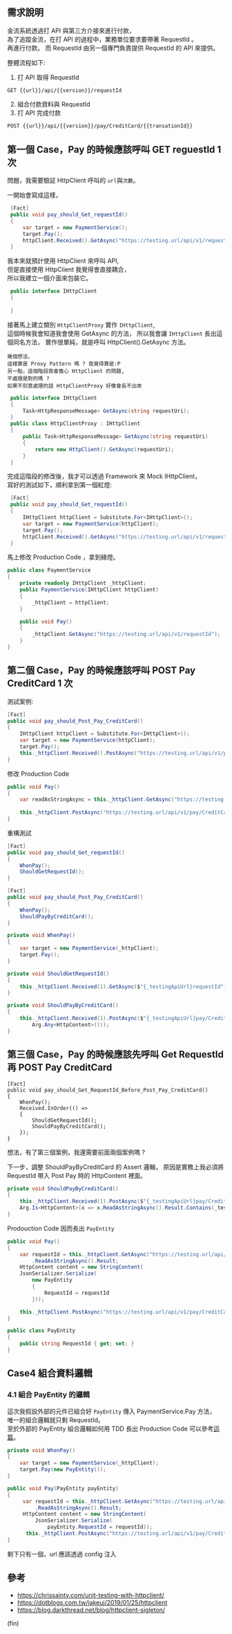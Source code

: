 ﻿# 
## 需求說明 

金流系統透過打 API 與第三方介接來進行付款，  
為了追蹤金流，在打 API 的過程中，業務單位要求要帶著 RequestId 。  
再進行付款。
而 RequestId 由另一個專門負責提供 RequestId 的 API 來提供。

整體流程如下:
1. 打 API 取得 RequestId

```bash
GET {{url}}/api/{{version}}/requestId
```

2. 組合付款資料與 RequestId
3. 打 API 完成付款

```bash
POST {{url}}/api/{{version}}/pay/CreditCard/{{transationId}}
```

## 第一個 Case，Pay 的時候應該呼叫 GET reguestId 1次

問題，我需要驗証 HttpClient 呼叫的 `url`與`次數`。

一開始會寫成這樣，


```csharp
 [Fact]
 public void pay_should_Get_requestId()
 {     
     var target = new PaymentService();
     target.Pay();
     httpClient.Received().GetAsync("https://testing.url/api/v1/requestId");
 }
```

我本來就預計使用 HttpClient 來呼叫 API,  
但是直接使用 HttpClient 我覺得會直接耦合，  
所以我建立一個介面來包裝它。

```csharp
 public interface IHttpClient
 {
     
 }
```

接著馬上建立類別 `HttpClientProxy` 實作 `IHttpClient`,   
這個時候我會知道我會使用 GetAsync 的方法， 
所以我會讓 `IHttpClient` 長出這個同名方法，
實作很單純，就是呼叫  HttpClient().GetAsync 方法。
```text
幾個想法，
這樣算是 Proxy Pattern 嗎 ? 我覺得算是:P
另一點，這個階段我會擔心 HttpClient 的問題,
不處理是對的嗎 ?
如果不刻意處理的話 HttpClientProxy 好像會長不出來 
```

```csharp
 public interface IHttpClient
 {
     Task<HttpResponseMessage> GetAsync(string requestUri);
 }
 public class HttpClientProxy : IHttpClient
 {
     public Task<HttpResponseMessage> GetAsync(string requestUri)
     {
         return new HttpClient().GetAsync(requestUri);
     }
 }
```

完成這階段的修改後，我才可以透過 Framework 來 Mock IHttpClient，  
寫好的測試如下，順利拿到第一個紅燈:


```csharp
 [Fact]
 public void pay_should_Get_requestId()
 {
     IHttpClient httpClient = Substitute.For<IHttpClient>();
     var target = new PaymentService(httpClient);
     target.Pay();
     httpClient.Received().GetAsync("https://testing.url/api/v1/requestId");
 }
```

馬上修改 Production Code ，拿到綠燈。

```csharp
public class PaymentService
{
    private readonly IHttpClient _httpClient;
    public PaymentService(IHttpClient httpClient)
    {
        _httpClient = httpClient;
    }

    public void Pay()
    {
        _httpClient.GetAsync("https://testing.url/api/v1/requestId");
    }
}
```

## 第二個 Case，Pay 的時候應該呼叫 POST Pay CreditCard 1 次

測試案例:

```csharp
[Fact]
public void pay_should_Post_Pay_CreditCard()
{
    IHttpClient httpClient = Substitute.For<IHttpClient>();
    var target = new PaymentService(httpClient);
    target.Pay();
    this._httpClient.Received().PostAsync("https://testing.url/api/v1/pay/CreditCard", Arg.Any<HttpContent>());
}
```

修改 Production Code

```csharp
public void Pay()
{
    var readAsStringAsync = this._httpClient.GetAsync("https://testing.url/api/v1/requestId");
                
    this._httpClient.PostAsync("https://testing.url/api/v1/pay/CreditCard", null);
}
```

重構測試

```csharp
[Fact]
public void pay_should_Get_requestId()
{
    WhenPay();
    ShouldGetRequestId();    
}

[Fact]
public void pay_should_Post_Pay_CreditCard()
{
    WhenPay();
    ShouldPayByCreditCard();
}

private void WhenPay()
{
    var target = new PaymentService(_httpClient);
    target.Pay();
}

private void ShouldGetRequestId()
{
    this._httpClient.Received(1).GetAsync($"{_testingApiUrl}requestId");
}

private void ShouldPayByCreditCard()
{
    this._httpClient.Received(1).PostAsync($"{_testingApiUrl}pay/CreditCard",
        Arg.Any<HttpContent>()));
}
```

## 第三個 Case，Pay 的時候應該先呼叫 Get RequestId 再 POST Pay CreditCard

```
[Fact]
public void pay_should_Get_RequestId_Before_Post_Pay_CreditCard()
{
    WhenPay();
    Received.InOrder(() =>
    {
        ShouldGetRequestId();
        ShouldPayByCreditCard();
    });
}
```

想法，有了第三個案例，我還需要前面兩個案例嗎 ?

下一步，調整 ShouldPayByCreditCard 的 Assert 邏輯，
原因是實務上我必須將 RequestId 帶入 Post Pay 時的 HttpContent 裡面。

```csharp
private void ShouldPayByCreditCard()
{
    this._httpClient.Received(1).PostAsync($"{_testingApiUrl}pay/CreditCard",
    Arg.Is<HttpContent>(x => x.ReadAsStringAsync().Result.Contains(_testRequestId)));
}
```

Prodouction Code 因而長出 `PayEntity`

```csharp
public void Pay()
{
    var requestId = this._httpClient.GetAsync("https://testing.url/api/v1/requestId").Result.Content
        .ReadAsStringAsync().Result;
    HttpContent content = new StringContent(
    JsonSerializer.Serialize(
        new PayEntity
        {
            RequestId = requestId
        }));

    this._httpClient.PostAsync("https://testing.url/api/v1/pay/CreditCard", content);
}

public class PayEntity
{
    public string RequestId { get; set; }
}
```

## Case4 組合資料邏輯

### 4.1 組合 PayEntity 的邏輯

這次我假設外部的元件已組合好 `PayEntity` 傳入 PaymentService.Pay 方法，  
唯一的組合邏輯就只剩 RequestId。  
至於外部的 PayEntity 組合邏輯如何用 TDD 長出 Production Code 可以參考[這篇](https://blog.marsen.me/2020/01/17/2020/tdd_with_parse_json/)。


```csharp
private void WhenPay()
{
    var target = new PaymentService(_httpClient);
    target.Pay(new PayEntity());
}

```
```csharp
public void Pay(PayEntity payEntity)
{
     var requestId = this._httpClient.GetAsync("https://testing.url/api/v1/requestId").Result.Content
         .ReadAsStringAsync().Result;
     HttpContent content = new StringContent(
         JsonSerializer.Serialize(
             payEntity.RequestId = requestId));
      this._httpClient.PostAsync("https://testing.url/api/v1/pay/CreditCard", content);
}
```

剩下只有一個，url 應該透過 config 注入

## 參考

- <https://chrissainty.com/unit-testing-with-httpclient/>
- <https://dotblogs.com.tw/jakeuj/2019/01/25/httpclient>
- <https://blog.darkthread.net/blog/httpclient-sigleton/>

(fin)

